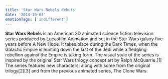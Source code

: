 ```yaml
---
title: 'Star Wars Rebels debuts'
date: '2014-10-03'
emotionTags: ['indifferent']
---
```


**Star Wars Rebels** is an American 3D animated science fiction television series produced by Lucasfilm Animation and set in the Star Wars galaxy five years before A New Hope. It takes place during the Dark Times, when the Galactic Empire is hunting down the last of the Jedi while a fledgling rebellion against the Empire is taking form. The visual style of the series is inspired by the original Star Wars trilogy concept art by Ralph McQuarrie.[1] The series features new characters, along with some from the original trilogy[2][3] and from the previous animated series, The Clone Wars.
